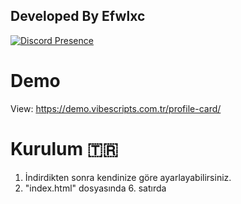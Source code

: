 ## Developed By Efwlxc

[![Discord Presence](https://lanyard-profile-readme.vercel.app/api/882582406358515713)](https://discord.com/users/882582406358515713)

# Demo

View: https://demo.vibescripts.com.tr/profile-card/

# Kurulum 🇹🇷

1. İndirdikten sonra kendinize göre ayarlayabilirsiniz.
2. "index.html" dosyasında 6. satırda <title> etiketi içinde yazanları değiştirin.
3. "index.html" dosyasında 13. satırda <img> etiketi içinde resim linkini değiştirin.
4. "index.html" dosyasında 17, 18, 20 ve 21. satırda yer alan yazıları kendinize göre ayarlayın.
5. "index.html" dosyasında 24. satırda yer alan discord kullanıcı linkindeki "id" yi değişin. örn: https://discord.com/users/KULLANICI-ADI-İD
6. "index.html" dosyasında 27. satırda yer alan instagram hesap linkini değişin.
7. "index.html" dosyasında 34 ve 40. satırda yer alan yazılım programlama dillerini bildiğiniz dillerle değiştirin.
8. "index.html" dosyasında 45 ve 50. satırda yer alan <footer> kodunu kaldırabilirsiniz.
9. "style.css" dosyasında 8. sayırda yer alan "background" yerine arka plan resim urlini ekleyin.
10. Ve artık hazır!

# Installation 🇺🇸
1. After downloading, you can customize according to your preferences.
2. Change what's written inside the <title> tag on line 6 in the "index.html" file.
3. Replace the image link inside the <img> tag on line 13 in the "index.html" file.
4. Adjust the texts on lines 17, 18, 20, and 21 in the "index.html" file to your liking.
5. Change the "id" in the Discord user link on line 24 in the "index.html" file. e.g., https://discord.com/users/USERNAME-ID
6. Replace the Instagram account link on line 27 in the "index.html" file.
7. Replace the programming languages mentioned on lines 34 and 40 in the "index.html" file with the languages you know.
8. You can remove the <footer> code on lines 45 and 50 in the "index.html" file if you wish.
8. In the "style.css" file, replace "background" with the background image URL on line 8.
9. And now you're ready to go!

## Profile
<h2 align="center">
<img alt="followers" title="Github'dan Takip Et" src="https://img.shields.io/github/followers/efwlxc?color=236ad3&labelColor=1155ba&style=for-the-badge&logo=github&label=follower" width="110px" /></a>
 <br> </br>
<img style="border-radius: 10px;" width="50%" src="https://vibescripts.com.tr/public/image-upload/uploads/d0a910639b850aecc99078aae7c37e05.jpeg">
</h2>

## 💰 You can help me by Donating
[![BuyMeACoffee](https://img.shields.io/badge/Buy%20Me%20a%20Coffee-ffdd00?style=for-the-badge&logo=buy-me-a-coffee&logoColor=black)](https://buymeacoffee.com/efwlxc) 
